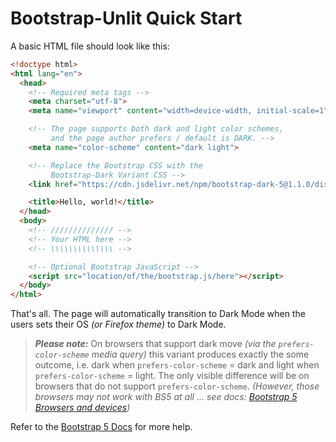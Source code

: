 # Bootstrap-Unlit Quick Start

A basic HTML file should look like this:

```html
<!doctype html>
<html lang="en">
  <head>
    <!-- Required meta tags -->
    <meta charset="utf-8">
    <meta name="viewport" content="width=device-width, initial-scale=1">

    <!-- The page supports both dark and light color schemes,
         and the page author prefers / default is DARK. -->
    <meta name="color-scheme" content="dark light">

    <!-- Replace the Bootstrap CSS with the
         Bootstrap-Dark Variant CSS -->
    <link href="https://cdn.jsdelivr.net/npm/bootstrap-dark-5@1.1.0/dist/css/bootstrap-unlit.min.css" rel="stylesheet">

    <title>Hello, world!</title>
  </head>
  <body>
    <!-- ////////////// -->
    <!-- Your HTML here -->
    <!-- \\\\\\\\\\\\\\ -->

    <!-- Optional Bootstrap JavaScript -->
    <script src="location/of/the/bootstrap.js/here"></script>
  </body>
</html>
```

That's all.  The page will automatically transition to Dark Mode when the users sets their OS *(or Firefox theme)* to Dark Mode.

> ***Please note:*** On browsers that support dark move *(via the `prefers-color-scheme` media query)* this variant produces exactly the some outcome, i.e. dark when `prefers-color-scheme` = dark and light when `prefers-color-scheme` = light.  The only visible difference will be on browsers that do not support `prefers-color-scheme`. *(However, those browsers may not work with BS5 at all ... see docs: [Bootstrap 5 Browsers and devices](https://getbootstrap.com/docs/5.0/getting-started/browsers-devices/))*

Refer to the [Bootstrap 5 Docs](https://getbootstrap.com/docs/5.0/getting-started/introduction/#starter-template) for more help.
